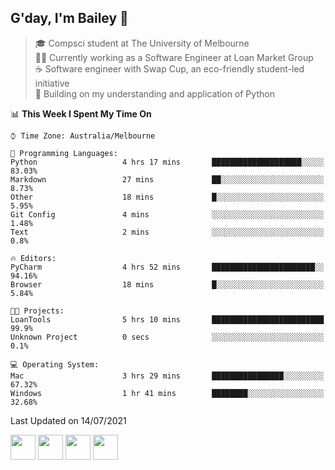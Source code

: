 ## G'day, I'm Bailey 👋

> 🎓 Compsci student at The University of Melbourne <br>
> 👨‍💻 Currently working as a Software Engineer at Loan Market Group <br>
> ☕️ Software engineer with Swap Cup, an eco-friendly student-led initiative <br>
> 🌱 Building on my understanding and application of Python

<!--START_SECTION:waka-->
📊 **This Week I Spent My Time On** 

```text
⌚︎ Time Zone: Australia/Melbourne

💬 Programming Languages: 
Python                   4 hrs 17 mins       ████████████████████░░░░░   83.03% 
Markdown                 27 mins             ██░░░░░░░░░░░░░░░░░░░░░░░   8.73% 
Other                    18 mins             █░░░░░░░░░░░░░░░░░░░░░░░░   5.95% 
Git Config               4 mins              ░░░░░░░░░░░░░░░░░░░░░░░░░   1.48% 
Text                     2 mins              ░░░░░░░░░░░░░░░░░░░░░░░░░   0.8%

🔥 Editors: 
PyCharm                  4 hrs 52 mins       ███████████████████████░░   94.16% 
Browser                  18 mins             █░░░░░░░░░░░░░░░░░░░░░░░░   5.84%

🐱‍💻 Projects: 
LoanTools                5 hrs 10 mins       █████████████████████████   99.9% 
Unknown Project          0 secs              ░░░░░░░░░░░░░░░░░░░░░░░░░   0.1%

💻 Operating System: 
Mac                      3 hrs 29 mins       ████████████████░░░░░░░░░   67.32% 
Windows                  1 hr 41 mins        ████████░░░░░░░░░░░░░░░░░   32.68%

```


 Last Updated on 14/07/2021
<!--END_SECTION:waka-->

[<img height="40px" src="https://img.icons8.com/ios-filled/2x/linkedin.png">](https://linkedin.com/in/baileybutler1)
[<img height="40px" src="https://img.icons8.com/ios-filled/2x/github.png">](https://github.com/baely)
[<img height="40px" src="https://img.icons8.com/ios-filled/2x/salesforce.png">](https://trailblazer.me/id/baileybutler)
[<img height="40px" src="https://img.icons8.com/ios-filled/2x/instagram.png">](https://instagram.com/bae1y)

